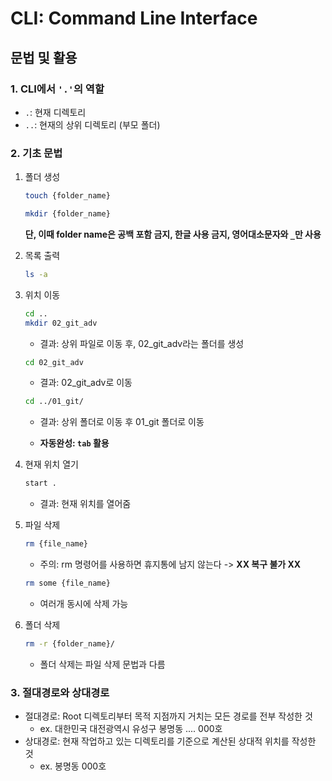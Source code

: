# CLI: Command Line Interface
## 문법 및 활용
### 1. CLI에서 `'.'`의 역할
- `.`: 현재 디렉토리
- `..`: 현재의 상위 디렉토리 (부모 폴더)

### 2. 기초 문법
1. 폴더 생성 
    ``` bash
    touch {folder_name}
    ```

    ```bash
    mkdir {folder_name}
    ```
    **단, 이때 folder name은 공백 포함 금지, 한글 사용 금지, 영어대소문자와 `_`만 사용**

2. 목록 출력
    ```bash
    ls -a
    ```
3. 위치 이동
    ```bash
    cd ..
    mkdir 02_git_adv
    ```
    - 결과: 상위 파일로 이동 후, 02_git_adv라는 폴더를 생성

    ```bash
    cd 02_git_adv
    ```
    - 결과: 02_git_adv로 이동

    ```bash
    cd ../01_git/
    ```
    - 결과: 상위 폴더로 이동 후 01_git 폴더로 이동
 
    - **자동완성: `tab` 활용**

4. 현재 위치 열기
    ```bash
    start .
    ```
    - 결과: 현재 위치를 열어줌

5. 파일 삭제
    ```bash
    rm {file_name}
    ```
    - 주의: rm 명령어를 사용하면 휴지통에 남지 않는다 -> **XX 복구 불가 XX**

    ```bash
    rm some {file_name} 
    ```
    - 여러개 동시에 삭제 가능

6. 폴더 삭제
    ```bash
    rm -r {folder_name}/ 
    ```
    - 폴더 삭제는 파일 삭제 문법과 다름

### 3. 절대경로와 상대경로
- 절대경로: Root 디렉토리부터 목적 지점까지 거치는 모든 경로를 전부 작성한 것   
    - ex. 대한민국 대전광역시 유성구 봉명동 .... 000호
- 상대경로: 현재 작업하고 있는 디렉토리를 기준으로 계산된 상대적 위치를 작성한 것
    - ex. 봉명동 000호